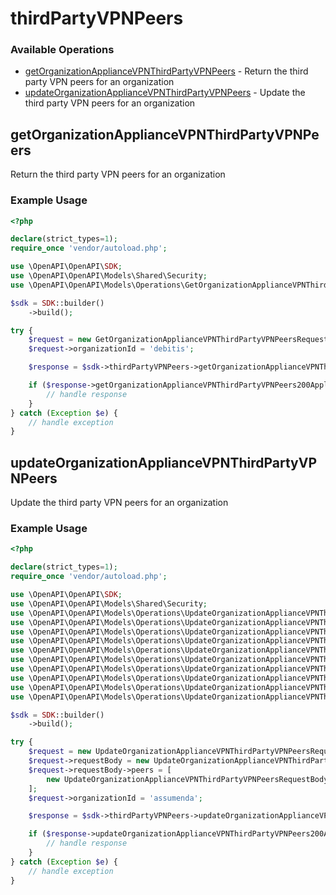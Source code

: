 # thirdPartyVPNPeers

### Available Operations

* [getOrganizationApplianceVPNThirdPartyVPNPeers](#getorganizationappliancevpnthirdpartyvpnpeers) - Return the third party VPN peers for an organization
* [updateOrganizationApplianceVPNThirdPartyVPNPeers](#updateorganizationappliancevpnthirdpartyvpnpeers) - Update the third party VPN peers for an organization

## getOrganizationApplianceVPNThirdPartyVPNPeers

Return the third party VPN peers for an organization

### Example Usage

```php
<?php

declare(strict_types=1);
require_once 'vendor/autoload.php';

use \OpenAPI\OpenAPI\SDK;
use \OpenAPI\OpenAPI\Models\Shared\Security;
use \OpenAPI\OpenAPI\Models\Operations\GetOrganizationApplianceVPNThirdPartyVPNPeersRequest;

$sdk = SDK::builder()
    ->build();

try {
    $request = new GetOrganizationApplianceVPNThirdPartyVPNPeersRequest();
    $request->organizationId = 'debitis';

    $response = $sdk->thirdPartyVPNPeers->getOrganizationApplianceVPNThirdPartyVPNPeers($request);

    if ($response->getOrganizationApplianceVPNThirdPartyVPNPeers200ApplicationJSONObject !== null) {
        // handle response
    }
} catch (Exception $e) {
    // handle exception
}
```

## updateOrganizationApplianceVPNThirdPartyVPNPeers

Update the third party VPN peers for an organization

### Example Usage

```php
<?php

declare(strict_types=1);
require_once 'vendor/autoload.php';

use \OpenAPI\OpenAPI\SDK;
use \OpenAPI\OpenAPI\Models\Shared\Security;
use \OpenAPI\OpenAPI\Models\Operations\UpdateOrganizationApplianceVPNThirdPartyVPNPeersRequest;
use \OpenAPI\OpenAPI\Models\Operations\UpdateOrganizationApplianceVPNThirdPartyVPNPeersRequestBody;
use \OpenAPI\OpenAPI\Models\Operations\UpdateOrganizationApplianceVPNThirdPartyVPNPeersRequestBodyPeers;
use \OpenAPI\OpenAPI\Models\Operations\UpdateOrganizationApplianceVPNThirdPartyVPNPeersRequestBodyPeersIkeVersionEnum;
use \OpenAPI\OpenAPI\Models\Operations\UpdateOrganizationApplianceVPNThirdPartyVPNPeersRequestBodyPeersIpsecPolicies;
use \OpenAPI\OpenAPI\Models\Operations\UpdateOrganizationApplianceVPNThirdPartyVPNPeersRequestBodyPeersIpsecPoliciesChildAuthAlgoEnum;
use \OpenAPI\OpenAPI\Models\Operations\UpdateOrganizationApplianceVPNThirdPartyVPNPeersRequestBodyPeersIpsecPoliciesChildCipherAlgoEnum;
use \OpenAPI\OpenAPI\Models\Operations\UpdateOrganizationApplianceVPNThirdPartyVPNPeersRequestBodyPeersIpsecPoliciesIkeAuthAlgoEnum;
use \OpenAPI\OpenAPI\Models\Operations\UpdateOrganizationApplianceVPNThirdPartyVPNPeersRequestBodyPeersIpsecPoliciesIkeCipherAlgoEnum;
use \OpenAPI\OpenAPI\Models\Operations\UpdateOrganizationApplianceVPNThirdPartyVPNPeersRequestBodyPeersIpsecPoliciesIkePrfAlgoEnum;

$sdk = SDK::builder()
    ->build();

try {
    $request = new UpdateOrganizationApplianceVPNThirdPartyVPNPeersRequest();
    $request->requestBody = new UpdateOrganizationApplianceVPNThirdPartyVPNPeersRequestBody();
    $request->requestBody->peers = [
        new UpdateOrganizationApplianceVPNThirdPartyVPNPeersRequestBodyPeers(),
    ];
    $request->organizationId = 'assumenda';

    $response = $sdk->thirdPartyVPNPeers->updateOrganizationApplianceVPNThirdPartyVPNPeers($request);

    if ($response->updateOrganizationApplianceVPNThirdPartyVPNPeers200ApplicationJSONObject !== null) {
        // handle response
    }
} catch (Exception $e) {
    // handle exception
}
```
